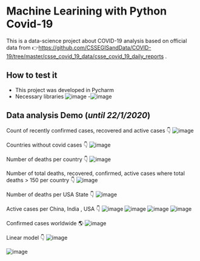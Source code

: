 # Machine Learining with Python Covid-19

This is a data-science project about COVID-19 analysis based on official data from 👉https://github.com/CSSEGISandData/COVID-19/tree/master/csse_covid_19_data/csse_covid_19_daily_reports . 

## **How to test it** 
- This project was developed in Pycharm
- Necessary libraries ![image](https://user-images.githubusercontent.com/68953073/143774641-1389e743-4dbf-4cca-bd88-7cb258e0b2a9.png)
-![image](https://user-images.githubusercontent.com/68953073/143774492-022f04e3-e1bf-47d1-983e-624880de6115.png)

## **Data analysis Demo (*until 22/1/2020*)**

Count of recently confirmed cases, recovered and active cases 👇
![image](https://user-images.githubusercontent.com/68953073/143775061-b751b990-5912-47fe-bc1d-e334c81236ba.png)

Countries without covid cases 👇
![image](https://user-images.githubusercontent.com/68953073/143776031-bf919b70-6ef6-4c3a-99c7-1dbe17f2e8b8.png)

Number of deaths per country 👇
![image](https://user-images.githubusercontent.com/68953073/143776201-7318a44b-636b-4982-a869-c6906465a2fc.png)


Number of total deaths, recovered, confirmed, active cases where total deaths > 150 per country 👇
![image](https://user-images.githubusercontent.com/68953073/143776376-731be0b7-3658-445c-bdf1-39507aaf0fa5.png)

Number of deaths per USA State 👇 
![image](https://user-images.githubusercontent.com/68953073/143776546-0e609a93-1969-4d12-abbe-c02d8dcf6cae.png)

Active cases per China, India , USA 👇
![image](https://user-images.githubusercontent.com/68953073/143776592-38efbef5-19e2-4a0a-8ec7-eb5c4f0d02c3.png)
![image](https://user-images.githubusercontent.com/68953073/143776598-53a6d827-0f75-4a03-b608-0c104046c18a.png)
![image](https://user-images.githubusercontent.com/68953073/143776602-70176f02-8aef-430b-954d-3643e301e260.png)
![image](https://user-images.githubusercontent.com/68953073/143776613-e3c53ad1-6742-42d1-896a-ec73b1105a0c.png)

Confirmed cases worldwide 🌎
![image](https://user-images.githubusercontent.com/68953073/143776642-47390edc-6398-4fd5-956e-3ee73c698b47.png)


Linear model 👇
![image](https://user-images.githubusercontent.com/68953073/143776678-3549b3a3-09ce-4f34-8596-be4b8ab776d2.png)

![image](https://user-images.githubusercontent.com/68953073/143776742-9de7ae29-f860-48f6-ad60-78dce799d3bf.png)




